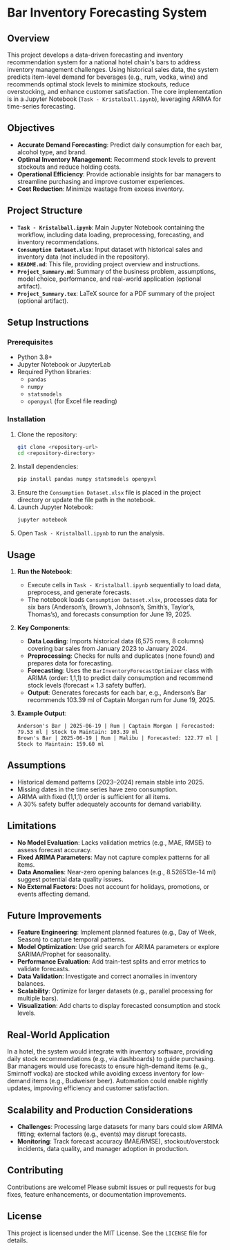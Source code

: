 # Bar Inventory Forecasting System

## Overview

This project develops a data-driven forecasting and inventory recommendation system for a national hotel chain's bars to address inventory management challenges. Using historical sales data, the system predicts item-level demand for beverages (e.g., rum, vodka, wine) and recommends optimal stock levels to minimize stockouts, reduce overstocking, and enhance customer satisfaction. The core implementation is in a Jupyter Notebook (`Task - Kristalball.ipynb`), leveraging ARIMA for time-series forecasting.

## Objectives

- **Accurate Demand Forecasting**: Predict daily consumption for each bar, alcohol type, and brand.
- **Optimal Inventory Management**: Recommend stock levels to prevent stockouts and reduce holding costs.
- **Operational Efficiency**: Provide actionable insights for bar managers to streamline purchasing and improve customer experiences.
- **Cost Reduction**: Minimize wastage from excess inventory.

## Project Structure

- **`Task - Kristalball.ipynb`**: Main Jupyter Notebook containing the workflow, including data loading, preprocessing, forecasting, and inventory recommendations.
- **`Consumption Dataset.xlsx`**: Input dataset with historical sales and inventory data (not included in the repository).
- **`README.md`**: This file, providing project overview and instructions.
- **`Project_Summary.md`**: Summary of the business problem, assumptions, model choice, performance, and real-world application (optional artifact).
- **`Project_Summary.tex`**: LaTeX source for a PDF summary of the project (optional artifact).

## Setup Instructions

### Prerequisites
- Python 3.8+
- Jupyter Notebook or JupyterLab
- Required Python libraries:
  - `pandas`
  - `numpy`
  - `statsmodels`
  - `openpyxl` (for Excel file reading)

### Installation
1. Clone the repository:
   ```bash
   git clone <repository-url>
   cd <repository-directory>
   ```
2. Install dependencies:
   ```bash
   pip install pandas numpy statsmodels openpyxl
   ```
3. Ensure the `Consumption Dataset.xlsx` file is placed in the project directory or update the file path in the notebook.
4. Launch Jupyter Notebook:
   ```bash
   jupyter notebook
   ```
5. Open `Task - Kristalball.ipynb` to run the analysis.

## Usage

1. **Run the Notebook**:
   - Execute cells in `Task - Kristalball.ipynb` sequentially to load data, preprocess, and generate forecasts.
   - The notebook loads `Consumption Dataset.xlsx`, processes data for six bars (Anderson’s, Brown’s, Johnson’s, Smith’s, Taylor’s, Thomas’s), and forecasts consumption for June 19, 2025.

2. **Key Components**:
   - **Data Loading**: Imports historical data (6,575 rows, 8 columns) covering bar sales from January 2023 to January 2024.
   - **Preprocessing**: Checks for nulls and duplicates (none found) and prepares data for forecasting.
   - **Forecasting**: Uses the `BarInventoryForecastOptimizer` class with ARIMA (order: 1,1,1) to predict daily consumption and recommend stock levels (forecast × 1.3 safety buffer).
   - **Output**: Generates forecasts for each bar, e.g., Anderson’s Bar recommends 103.39 ml of Captain Morgan rum for June 19, 2025.

3. **Example Output**:
   ```plaintext
   Anderson's Bar | 2025-06-19 | Rum | Captain Morgan | Forecasted: 79.53 ml | Stock to Maintain: 103.39 ml
   Brown's Bar | 2025-06-19 | Rum | Malibu | Forecasted: 122.77 ml | Stock to Maintain: 159.60 ml
   ```

## Assumptions

- Historical demand patterns (2023–2024) remain stable into 2025.
- Missing dates in the time series have zero consumption.
- ARIMA with fixed (1,1,1) order is sufficient for all items.
- A 30% safety buffer adequately accounts for demand variability.

## Limitations

- **No Model Evaluation**: Lacks validation metrics (e.g., MAE, RMSE) to assess forecast accuracy.
- **Fixed ARIMA Parameters**: May not capture complex patterns for all items.
- **Data Anomalies**: Near-zero opening balances (e.g., 8.526513e-14 ml) suggest potential data quality issues.
- **No External Factors**: Does not account for holidays, promotions, or events affecting demand.

## Future Improvements

- **Feature Engineering**: Implement planned features (e.g., Day of Week, Season) to capture temporal patterns.
- **Model Optimization**: Use grid search for ARIMA parameters or explore SARIMA/Prophet for seasonality.
- **Performance Evaluation**: Add train-test splits and error metrics to validate forecasts.
- **Data Validation**: Investigate and correct anomalies in inventory balances.
- **Scalability**: Optimize for larger datasets (e.g., parallel processing for multiple bars).
- **Visualization**: Add charts to display forecasted consumption and stock levels.

## Real-World Application

In a hotel, the system would integrate with inventory software, providing daily stock recommendations (e.g., via dashboards) to guide purchasing. Bar managers would use forecasts to ensure high-demand items (e.g., Smirnoff vodka) are stocked while avoiding excess inventory for low-demand items (e.g., Budweiser beer). Automation could enable nightly updates, improving efficiency and customer satisfaction.

## Scalability and Production Considerations

- **Challenges**: Processing large datasets for many bars could slow ARIMA fitting; external factors (e.g., events) may disrupt forecasts.
- **Monitoring**: Track forecast accuracy (MAE/RMSE), stockout/overstock incidents, data quality, and manager adoption in production.

## Contributing

Contributions are welcome! Please submit issues or pull requests for bug fixes, feature enhancements, or documentation improvements.

## License

This project is licensed under the MIT License. See the `LICENSE` file for details.
